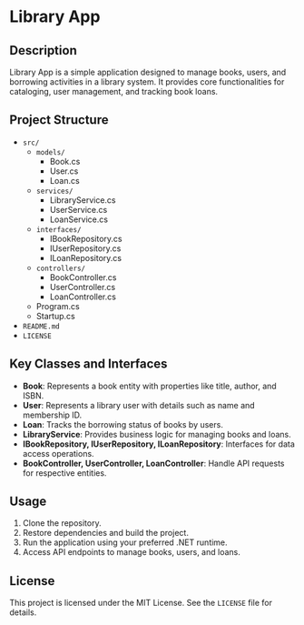 # Library App

## Description

Library App is a simple application designed to manage books, users, and borrowing activities in a library system. It provides core functionalities for cataloging, user management, and tracking book loans.

## Project Structure

- `src/`
    - `models/`
        - Book.cs
        - User.cs
        - Loan.cs
    - `services/`
        - LibraryService.cs
        - UserService.cs
        - LoanService.cs
    - `interfaces/`
        - IBookRepository.cs
        - IUserRepository.cs
        - ILoanRepository.cs
    - `controllers/`
        - BookController.cs
        - UserController.cs
        - LoanController.cs
    - Program.cs
    - Startup.cs
- `README.md`
- `LICENSE`

## Key Classes and Interfaces

- **Book**: Represents a book entity with properties like title, author, and ISBN.
- **User**: Represents a library user with details such as name and membership ID.
- **Loan**: Tracks the borrowing status of books by users.
- **LibraryService**: Provides business logic for managing books and loans.
- **IBookRepository, IUserRepository, ILoanRepository**: Interfaces for data access operations.
- **BookController, UserController, LoanController**: Handle API requests for respective entities.

## Usage

1. Clone the repository.
2. Restore dependencies and build the project.
3. Run the application using your preferred .NET runtime.
4. Access API endpoints to manage books, users, and loans.

## License

This project is licensed under the MIT License. See the `LICENSE` file for details.